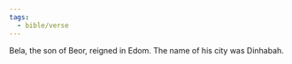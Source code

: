 ```yaml
---
tags:
  - bible/verse
---
```

Bela, the son of Beor, reigned in Edom. The name of his city was Dinhabah.